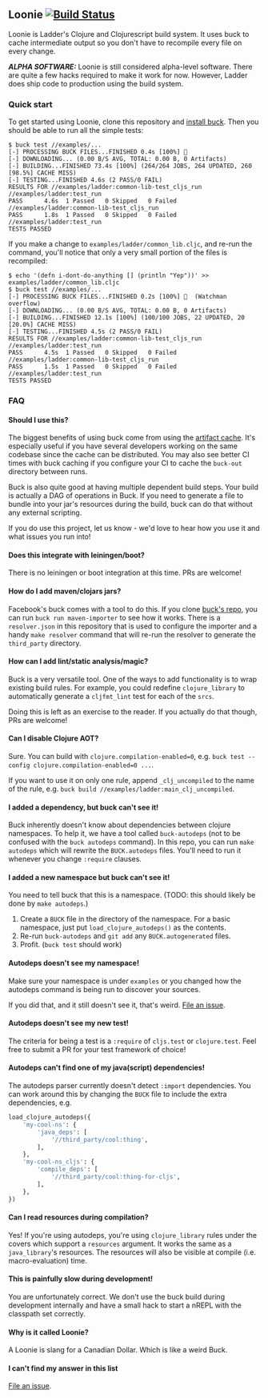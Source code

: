 ## Loonie [![Build Status](https://travis-ci.org/ladderlife/loonie.svg?branch=master)](https://travis-ci.org/ladderlife/loonie)


Loonie is Ladder's Clojure and Clojurescript build system. It uses buck to cache intermediate output so you don't have to recompile every file on every change.

_**ALPHA SOFTWARE:**_ Loonie is still considered alpha-level software. There are quite a few hacks required to make it work for now. However, Ladder does ship code to production using the build system.

### Quick start
To get started using Loonie, clone this repository and [install buck](https://buckbuild.com/setup/install.html). Then you should be able to run all the simple tests:

```
$ buck test //examples/...
[-] PROCESSING BUCK FILES...FINISHED 0.4s [100%] 🐌
[-] DOWNLOADING... (0.00 B/S AVG, TOTAL: 0.00 B, 0 Artifacts)
[-] BUILDING...FINISHED 73.4s [100%] (264/264 JOBS, 264 UPDATED, 260 [98.5%] CACHE MISS)
[-] TESTING...FINISHED 4.6s (2 PASS/0 FAIL)
RESULTS FOR //examples/ladder:common-lib-test_cljs_run //examples/ladder:test_run
PASS      4.6s  1 Passed   0 Skipped   0 Failed   //examples/ladder:common-lib-test_cljs_run
PASS      1.8s  1 Passed   0 Skipped   0 Failed   //examples/ladder:test_run
TESTS PASSED
```

If you make a change to `examples/ladder/common_lib.cljc`, and re-run the command, you'll notice that only a very small portion of the files is recompiled:

```
$ echo '(defn i-dont-do-anything [] (println "Yep"))' >> examples/ladder/common_lib.cljc
$ buck test //examples/...
[-] PROCESSING BUCK FILES...FINISHED 0.2s [100%] 🐌  (Watchman overflow)
[-] DOWNLOADING... (0.00 B/S AVG, TOTAL: 0.00 B, 0 Artifacts)
[-] BUILDING...FINISHED 12.1s [100%] (100/100 JOBS, 22 UPDATED, 20 [20.0%] CACHE MISS)
[-] TESTING...FINISHED 4.5s (2 PASS/0 FAIL)
RESULTS FOR //examples/ladder:common-lib-test_cljs_run //examples/ladder:test_run
PASS      4.5s  1 Passed   0 Skipped   0 Failed   //examples/ladder:common-lib-test_cljs_run
PASS      1.5s  1 Passed   0 Skipped   0 Failed   //examples/ladder:test_run
TESTS PASSED
```

### FAQ

#### Should I use this? ####
The biggest benefits of using buck come from using the [artifact cache](https://buckbuild.com/concept/buckconfig.html#cache). It's especially useful if you have several developers working on the same codebase since the cache can be distributed. You may also see better CI times with buck caching if you configure your CI to cache the `buck-out` directory between runs.

Buck is also quite good at having multiple dependent build steps. Your build is actually a DAG of operations in Buck. If you need to generate a file to bundle into your jar's resources during the build, buck can do that without any external scripting.

If you do use this project, let us know - we'd love to hear how you use it and what issues you run into!

#### Does this integrate with leiningen/boot? ####
There is no leiningen or boot integration at this time. PRs are welcome!

#### How do I add maven/clojars jars? ####
Facebook's buck comes with a tool to do this. If you clone [buck's repo](https://github.com/facebook/buck), you can run `buck run maven-importer` to see how it works. There is a `resolver.json` in this repository that is used to configure the importer and a handy `make resolver` command that will re-run the resolver to generate the `third_party` directory.

#### How can I add lint/static analysis/magic? ####
Buck is a very versatile tool. One of the ways to add functionality is to wrap existing build rules. For example, you could redefine `clojure_library` to automatically generate a `cljfmt_lint` test for each of the `srcs`.

Doing this is left as an exercise to the reader. If you actually do that though, PRs are welcome!

#### Can I disable Clojure AOT? ####
Sure. You can build with `clojure.compilation-enabled=0`, e.g. `buck test --config clojure.compilation-enabled=0 ...`.

If you want to use it on only one rule, append `_clj_uncompiled` to the name of the rule, e.g. `buck build //examples/ladder:main_clj_uncompiled`.

#### I added a dependency, but buck can't see it! ####
Buck inherently doesn't know about dependencies between clojure namespaces. To help it, we have a tool called `buck-autodeps` (not to be confused with the `buck autodeps` command). In this repo, you can run `make autodeps` which will rewrite the `BUCK.autodeps` files. You'll need to run it whenever you change `:require` clauses.

#### I added a new namespace but buck can't see it! ####
You need to tell buck that this is a namespace. (TODO: this should likely be done by `make autodeps`.)

1. Create a `BUCK` file in the directory of the namespace. For a basic namespace, just put `load_clojure_autodeps()` as the contents.
2. Re-run `buck-autodeps` and `git add` any `BUCK.autogenerated` files.
3. Profit. (`buck test` should work)

#### Autodeps doesn't see my namespace! ####
Make sure your namespace is under `examples` or you changed how the autodeps command is being run to discover your sources.

If you did that, and it still doesn't see it, that's weird. [File an issue](https://github.com/ladderlife/loonie/issues/new).

#### Autodeps doesn't see my new test! ####
The criteria for being a test is a `:require` of `cljs.test` or `clojure.test`. Feel free to submit a PR for your test framework of choice!

#### Autodeps can't find one of my java(script) dependencies! ####
The autodeps parser currently doesn't detect `:import` dependencies. You can work around this by changing the `BUCK` file to include the extra dependencies, e.g.

```python
load_clojure_autodeps({
    'my-cool-ns': {
        'java_deps': [
            '//third_party/cool:thing',
        ],
    },
    'my-cool-ns_cljs': {
        'compile_deps': [
            '//third_party/cool:thing-for-cljs',
        ],
    },
})
```

#### Can I read resources during compilation? ####
Yes! If you're using autodeps, you're using `clojure_library` rules under the covers which support a `resources` argument. It works the same as a `java_library`'s resources. The resources will also be visible at compile (i.e. macro-evaluation) time.

#### This is painfully slow during development! ####
You are unfortunately correct. We don't use the buck build during development internally and have a small hack to start a nREPL with the classpath set correctly.

#### Why is it called Loonie? ####
A Loonie is slang for a Canadian Dollar. Which is like a weird Buck.

#### I can't find my answer in this list ####
[File an issue](https://github.com/ladderlife/loonie/issues/new).
